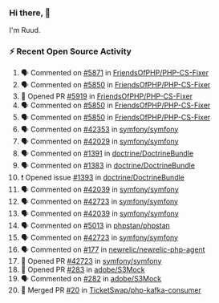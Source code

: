### Hi there, 👋

I'm Ruud.
 
### :zap: Recent Open Source Activity

<!--START_SECTION:activity-->
1. 🗣 Commented on [#5871](https://github.com/FriendsOfPHP/PHP-CS-Fixer/issues/5871) in [FriendsOfPHP/PHP-CS-Fixer](https://github.com/FriendsOfPHP/PHP-CS-Fixer)
2. 🗣 Commented on [#5850](https://github.com/FriendsOfPHP/PHP-CS-Fixer/issues/5850) in [FriendsOfPHP/PHP-CS-Fixer](https://github.com/FriendsOfPHP/PHP-CS-Fixer)
3. 💪 Opened PR [#5919](https://github.com/FriendsOfPHP/PHP-CS-Fixer/pull/5919) in [FriendsOfPHP/PHP-CS-Fixer](https://github.com/FriendsOfPHP/PHP-CS-Fixer)
4. 🗣 Commented on [#5850](https://github.com/FriendsOfPHP/PHP-CS-Fixer/issues/5850) in [FriendsOfPHP/PHP-CS-Fixer](https://github.com/FriendsOfPHP/PHP-CS-Fixer)
5. 🗣 Commented on [#5850](https://github.com/FriendsOfPHP/PHP-CS-Fixer/issues/5850) in [FriendsOfPHP/PHP-CS-Fixer](https://github.com/FriendsOfPHP/PHP-CS-Fixer)
6. 🗣 Commented on [#42353](https://github.com/symfony/symfony/issues/42353) in [symfony/symfony](https://github.com/symfony/symfony)
7. 🗣 Commented on [#42029](https://github.com/symfony/symfony/issues/42029) in [symfony/symfony](https://github.com/symfony/symfony)
8. 🗣 Commented on [#1391](https://github.com/doctrine/DoctrineBundle/issues/1391) in [doctrine/DoctrineBundle](https://github.com/doctrine/DoctrineBundle)
9. 🗣 Commented on [#1383](https://github.com/doctrine/DoctrineBundle/issues/1383) in [doctrine/DoctrineBundle](https://github.com/doctrine/DoctrineBundle)
10. ❗️ Opened issue [#1393](https://github.com/doctrine/DoctrineBundle/issues/1393) in [doctrine/DoctrineBundle](https://github.com/doctrine/DoctrineBundle)
11. 🗣 Commented on [#42039](https://github.com/symfony/symfony/issues/42039) in [symfony/symfony](https://github.com/symfony/symfony)
12. 🗣 Commented on [#42723](https://github.com/symfony/symfony/issues/42723) in [symfony/symfony](https://github.com/symfony/symfony)
13. 🗣 Commented on [#42039](https://github.com/symfony/symfony/issues/42039) in [symfony/symfony](https://github.com/symfony/symfony)
14. 🗣 Commented on [#5013](https://github.com/phpstan/phpstan/issues/5013) in [phpstan/phpstan](https://github.com/phpstan/phpstan)
15. 🗣 Commented on [#42723](https://github.com/symfony/symfony/issues/42723) in [symfony/symfony](https://github.com/symfony/symfony)
16. 🗣 Commented on [#177](https://github.com/newrelic/newrelic-php-agent/issues/177) in [newrelic/newrelic-php-agent](https://github.com/newrelic/newrelic-php-agent)
17. 💪 Opened PR [#42723](https://github.com/symfony/symfony/pull/42723) in [symfony/symfony](https://github.com/symfony/symfony)
18. 💪 Opened PR [#283](https://github.com/adobe/S3Mock/pull/283) in [adobe/S3Mock](https://github.com/adobe/S3Mock)
19. 🗣 Commented on [#282](https://github.com/adobe/S3Mock/issues/282) in [adobe/S3Mock](https://github.com/adobe/S3Mock)
20. 🎉 Merged PR [#20](https://github.com/TicketSwap/php-kafka-consumer/pull/20) in [TicketSwap/php-kafka-consumer](https://github.com/TicketSwap/php-kafka-consumer)
<!--END_SECTION:activity-->
